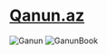 # [Qanun.az](https://sabuhi0.github.io/Qanun.az/)
![Ganun](https://user-images.githubusercontent.com/62444892/151712902-015d600b-b3fb-4a13-bfb8-fdf728bb15ba.png)
![GanunBook](https://user-images.githubusercontent.com/62444892/151713223-eb66983a-dbee-4a9a-99e8-c97323a6f28e.png)
